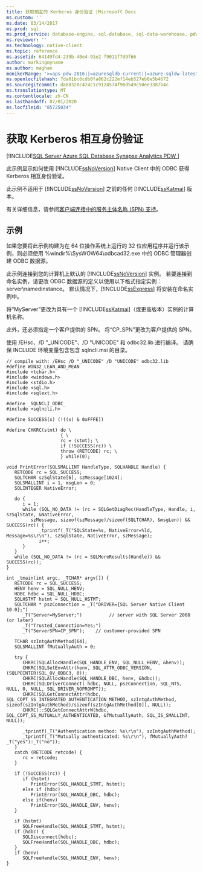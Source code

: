 ```yaml
---
title: 获取相互的 Kerberos 身份验证 |Microsoft Docs
ms.custom: ''
ms.date: 03/14/2017
ms.prod: sql
ms.prod_service: database-engine, sql-database, sql-data-warehouse, pdw
ms.reviewer: ''
ms.technology: native-client
ms.topic: reference
ms.assetid: 64149fd4-239b-40e4-91e2-f9011f7d9f66
author: markingmyname
ms.author: maghan
monikerRange: '>=aps-pdw-2016||=azuresqldb-current||=azure-sqldw-latest||>=sql-server-2016||=sqlallproducts-allversions||>=sql-server-linux-2017||=azuresqldb-mi-current'
ms.openlocfilehash: 7da01bc6cdb0fa862c222ef14eb527eb0e5b4672
ms.sourcegitcommit: da88320c474c1c9124574f90d549c50ee3387b4c
ms.translationtype: MT
ms.contentlocale: zh-CN
ms.lasthandoff: 07/01/2020
ms.locfileid: "85725034"
---
```

# <a name="get-mutual-kerberos-authentication"></a>获取 Kerberos 相互身份验证
[!INCLUDE[SQL Server Azure SQL Database Synapse Analytics PDW ](../../includes/applies-to-version/sql-asdb-asdbmi-asdw-pdw.md)]

  此示例显示如何使用 [!INCLUDE[ssNoVersion](../../includes/ssnoversion-md.md)] Native Client 中的 ODBC 获得 Kerberos 相互身份验证。  
  
 此示例不适用于 [!INCLUDE[ssNoVersion](../../includes/ssnoversion-md.md)] 之前的任何 [!INCLUDE[ssKatmai](../../includes/sskatmai-md.md)] 版本。  
  
 有关详细信息，请参阅[客户端连接中的服务主体名称 &#40;SPN&#41; 支持](../../relational-databases/native-client/features/service-principal-name-spn-support-in-client-connections.md)。  
  
## <a name="example"></a>示例  
 如果您要将此示例构建为在 64 位操作系统上运行的 32 位应用程序并运行该示例，则必须使用 %windir%\SysWOW64\odbcad32.exe 中的 ODBC 管理器创建 ODBC 数据源。  
  
 此示例连接到您的计算机上默认的 [!INCLUDE[ssNoVersion](../../includes/ssnoversion-md.md)] 实例。 若要连接到命名实例，请更改 ODBC 数据源的定义以使用以下格式指定实例：server\namedinstance。 默认情况下，[!INCLUDE[ssExpress](../../includes/ssexpress-md.md)] 将安装在命名实例中。  
  
 将“MyServer”更改为具有一个 [!INCLUDE[ssKatmai](../../includes/sskatmai-md.md)]（或更高版本）实例的计算机名称。  
  
 此外，还必须指定一个客户提供的 SPN。 将“CP_SPN”更改为客户提供的 SPN。  
  
 使用 /EHsc、/D "_UNICODE"、/D "UNICODE" 和 odbc32.lib 进行编译。 请确保 INCLUDE 环境变量包含包含 sqlncli.msi 的目录。  
  
```  
// compile with: /EHsc /D "_UNICODE" /D "UNICODE" odbc32.lib  
#define WIN32_LEAN_AND_MEAN  
#include <tchar.h>  
#include <windows.h>  
#include <stdio.h>  
#include <sql.h>  
#include <sqlext.h>  
  
#define _SQLNCLI_ODBC_  
#include <sqlncli.h>  
  
#define SUCCESS(x) (!((x) & 0xFFFE))  
  
#define CHKRC(stmt) do \  
                    { \  
                    rc = (stmt); \  
                    if (!SUCCESS(rc)) \  
                    throw (RETCODE) rc; \  
                    } while(0);  
  
void PrintError(SQLSMALLINT HandleType, SQLHANDLE Handle) {  
   RETCODE rc = SQL_SUCCESS;  
   SQLTCHAR szSqlState[6], szMessage[1024];  
   SQLSMALLINT i = 1, msgLen = 0;  
   SQLINTEGER NativeError;  
  
   do {  
      i = 1;  
      while (SQL_NO_DATA != (rc = SQLGetDiagRec(HandleType, Handle, i, szSqlState, &NativeError,   
         szMessage, sizeof(szMessage)/sizeof(SQLTCHAR), &msgLen)) && SUCCESS(rc)) {  
            _tprintf(_T("SQLState=%s, NativeError=%ld, Message=%s\r\n"), szSqlState, NativeError, szMessage);  
            i++;  
      }  
   }   
   while (SQL_NO_DATA != (rc = SQLMoreResults(Handle)) && SUCCESS(rc));  
}  
  
int _tmain(int argc, _TCHAR* argv[]) {  
   RETCODE rc = SQL_SUCCESS;  
   HENV henv = SQL_NULL_HENV;  
   HDBC hdbc = SQL_NULL_HDBC;  
   SQLHSTMT hstmt = SQL_NULL_HSTMT;  
   SQLTCHAR * pszConnection = _T("DRIVER={SQL Server Native Client 10.0};")  
      _T("Server=MyServer;")          // server with SQL Server 2008 (or later)  
      _T("Trusted_Connection=Yes;")  
      _T("ServerSPN=CP_SPN");    // customer-provided SPN  
  
   TCHAR szIntgAuthMethod[64];  
   SQLSMALLINT fMutuallyAuth = 0;  
  
   try {  
      CHKRC(SQLAllocHandle(SQL_HANDLE_ENV, SQL_NULL_HENV, &henv));  
      CHKRC(SQLSetEnvAttr(henv, SQL_ATTR_ODBC_VERSION, (SQLPOINTER)SQL_OV_ODBC3, 0));  
      CHKRC(SQLAllocHandle(SQL_HANDLE_DBC, henv, &hdbc));  
      CHKRC(SQLDriverConnect( hdbc, NULL, pszConnection, SQL_NTS, NULL, 0, NULL, SQL_DRIVER_NOPROMPT));  
      CHKRC(SQLGetConnectAttr(hdbc, SQL_COPT_SS_INTEGRATED_AUTHENTICATION_METHOD, szIntgAuthMethod, sizeof(szIntgAuthMethod)/sizeof(szIntgAuthMethod[0]), NULL));  
      CHKRC(::SQLGetConnectAttrW(hdbc, SQL_COPT_SS_MUTUALLY_AUTHENTICATED, &fMutuallyAuth, SQL_IS_SMALLINT, NULL));  
  
      _tprintf(_T("Authentication method: %s\r\n"), szIntgAuthMethod);  
      _tprintf(_T("Mutually authenticated: %s\r\n"), fMutuallyAuth?_T("yes"):_T("no"));  
   }  
   catch (RETCODE retcode) {  
      rc = retcode;  
   }  
  
   if (!SUCCESS(rc)) {  
      if (hstmt)  
         PrintError(SQL_HANDLE_STMT, hstmt);  
      else if (hdbc)  
         PrintError(SQL_HANDLE_DBC, hdbc);  
      else if(henv)  
         PrintError(SQL_HANDLE_ENV, henv);  
   }  
  
   if (hstmt)  
      SQLFreeHandle(SQL_HANDLE_STMT, hstmt);  
   if (hdbc) {  
      SQLDisconnect(hdbc);  
      SQLFreeHandle(SQL_HANDLE_DBC, hdbc);  
   }  
   if (henv)  
      SQLFreeHandle(SQL_HANDLE_ENV, henv);  
}  
```  
  
  
